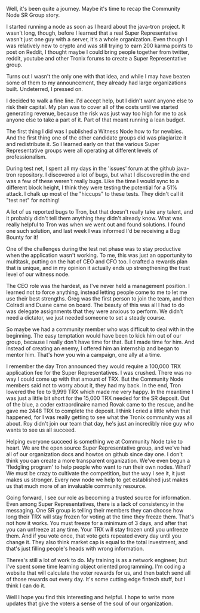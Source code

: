 Well, it's been quite a journey. Maybe it's time to recap the Community Node SR Group story.

I started running a node as soon as I heard about the java-tron project. It wasn't long, though, before I learned that a real Super Representative wasn't just one guy with a server, it's a whole organization. Even though I was relatively new to crypto and was still trying to earn 200 karma points to post on Reddit, I thought maybe I could bring people together from twitter, reddit, youtube and other Tronix forums to create a Super Representative group.

Turns out I wasn't the only one with that idea, and while I may have beaten some of them to my announcement, they already had large organizations built. Undeterred, I pressed on.

I decided to walk a fine line. I'd accept help, but I didn't want anyone else to risk their capital. My plan was to cover all of the costs until we started generating revenue, because the risk was just way too high for me to ask anyone else to take a part of it. Part of that meant running a lean budget.

The first thing I did was I published a Witness Node how to for newbies. And the first thing one of the other candidate groups did was plagiarize it and redistribute it. So I learned early on that the various Super Representative groups were all operating at different levels of professionalism.

During test net, I spent all my days in the 'issues' forum at the github java-tron repository. I discovered a lot of bugs, but what I discovered in the end was a few of these weren't really bugs. Like the time I would sync to a different block height, I think they were testing the potential for a 51% attack. I chalk up most of the "hiccups" to these tests. They didn't call it "test net" for nothing!

A lot of us reported bugs to Tron, but that doesn't really take any talent, and it probably didn't tell them anything they didn't already know. What was really helpful to Tron was when we went out and found solutions. I found one such solution, and last week I was informed I'd be receiving a Bug Bounty for it!

One of the challenges during the test net phase was to stay productive when the application wasn't working. To me, this was just an opportunity to multitask, putting on the hat of CEO and CFO too. I crafted a rewards plan that is unique, and in my opinion it actually ends up strengthening the trust level of our witness node. 

The CEO role was the hardest, as I've never held a management position. I learned not to force anything, instead letting people come to me to let me use their best strengths. Greg was the first person to join the team, and then Colradi and Duane came on board. The beauty of this was all I had to do was delegate assignments that they were anxious to perform. We didn't need a dictator, we just needed someone to set a steady course.

So maybe we had a community member who was difficult to deal with in the beginning. The easy temptation would have been to kick him out of our group, because I really don't have time for that. But I made time for him. And instead of creating an enemy, I offered him an internship and began to mentor him. That's how you win a campaign, one ally at a time.

I remember the day Tron announced they would require a 100,000 TRX application fee for the Super Representatives. I was crushed. There was no way I could come up with that amount of TRX.  But the Community Node members said not to worry about it, they had my back. In the end, Tron lowered the fee to 9,999 TRX which made me very happy. In the meantime I was just a little bit short for the 15,000 TRX needed for the SR deposit. Out of the blue, a coder extraordinaire named Rovak came to the rescue, and he gave me 2448 TRX to complete the deposit. I think I cried a little when that happened, for I was really getting to see what the Tronix community was all about. Roy didn't join our team that day, he's just an incredibly nice guy who wants to see us all succeed.

Helping everyone succeed is something we at Community Node take to heart. We are the open source Super Representative group, and we've had all of our organization docs and howtos on github since day one. I don't think you can create a more transparent organization. We've even begun a 'fledgling program' to help people who want to run their own nodes. What? We must be crazy to cultivate the competition, but the way I see it, it just makes us stronger. Every new node we help to get established just makes us that much more of an invaluable community resource.

Going forward, I see our role as becoming a trusted source for information. Even among Super Representatives, there is a lack of consistency in the messaging. One SR group is telling their members they can choose how long their TRX will stay frozen for voting at the time they freeze them. That's not how it works. You must freeze for a minimum of 3 days, and after that you can unfreeze at any time. Your TRX will stay frozen until you unfreeze them. And if you vote once, that vote gets repeated every day until you change it. They also think market cap is equal to the total investment, and that's just filling people's heads with wrong information.

Theres's still a lot of work to do. My training is as a network engineer, but I've spent some time learning object oriented programming. I'm coding a website that will calculate the voter rewards for us, and then batch send all of those rewards out every day. It's some cutting edge fintech stuff, but I think I can do it.

Well I hope you find this interesting and helpful. I hope to write more updates that give the voters a sense of the soul of our organization.